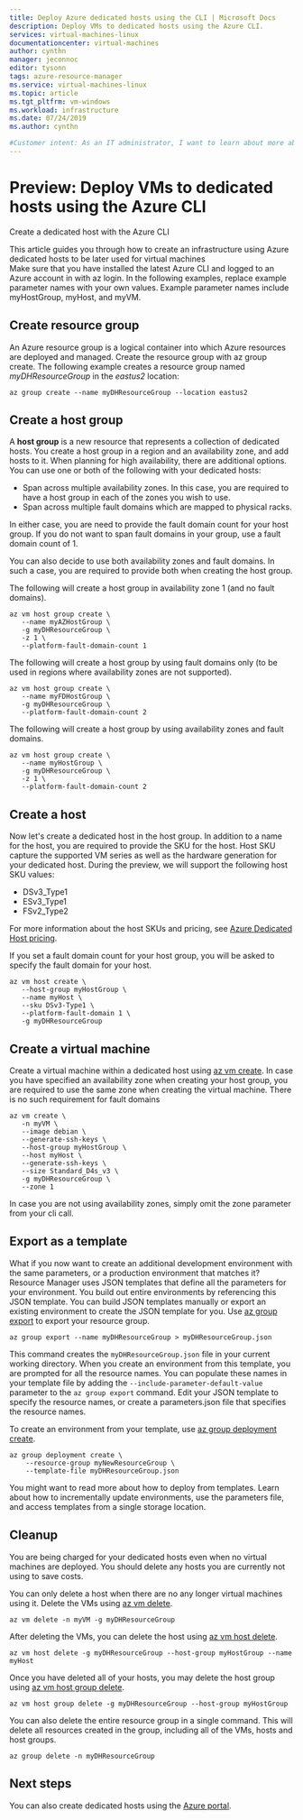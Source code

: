 ```yaml
---
title: Deploy Azure dedicated hosts using the CLI | Microsoft Docs
description: Deploy VMs to dedicated hosts using the Azure CLI.
services: virtual-machines-linux
documentationcenter: virtual-machines
author: cynthn
manager: jeconnoc
editor: tysonn
tags: azure-resource-manager
ms.service: virtual-machines-linux
ms.topic: article
ms.tgt_pltfrm: vm-windows
ms.workload: infrastructure
ms.date: 07/24/2019
ms.author: cynthn

#Customer intent: As an IT administrator, I want to learn about more about using a dedicated host for my Azure virtual machines
---
```


# Preview: Deploy VMs to dedicated hosts using the Azure CLI
 
Create a dedicated host with the Azure CLI 
 
This article guides you through how to create an infrastructure using Azure dedicated hosts to be later used for virtual machines  
Make sure that you have installed the latest Azure CLI and logged to an Azure account in with az login. 
In the following examples, replace example parameter names with your own values. Example parameter names include myHostGroup, myHost, and myVM. 

## Create resource group 
An Azure resource group is a logical container into which Azure resources are deployed and managed. Create the resource group with az group create. The following example creates a resource group named *myDHResourceGroup* in the *eastus2* location: 

```azurecli-interactive
az group create --name myDHResourceGroup --location eastus2 
```
 
## Create a host group 


A **host group** is a new resource that represents a collection of dedicated hosts. You create a host group in a region and an availability zone, and add hosts to it. When planning for high availability, there are additional options. You can use one or both of the following with your dedicated hosts: 
- Span across multiple availability zones. In this case, you are required to have a host group in each of the zones you wish to use.
- Span across multiple fault domains which are mapped to physical racks. 
 
In either case, you are need to provide the fault domain count for your host group. If you do not want to span fault domains in your group, use a fault domain count of 1. 

You can also decide to use both availability zones and fault domains. In such a case, you are required to provide both when creating the host group.  
 
The following will create a host group in availability zone 1 (and no fault domains).

```azurecli-interactive 
az vm host group create \
   --name myAZHostGroup \
   -g myDHResourceGroup \
   -z 1 \
   --platform-fault-domain-count 1 
```
 
The following will create a host group by using fault domains only (to be used in regions where availability zones are not supported). 

```azurecli-interactive 
az vm host group create \
   --name myFDHostGroup \
   -g myDHResourceGroup \
   --platform-fault-domain-count 2 
```
 
The following will create a host group by using availability zones and fault domains. 

```azurecli-interactive 
az vm host group create \
   --name myHostGroup \
   -g myDHResourceGroup \
   -z 1 \
   --platform-fault-domain-count 2 
``` 
 
## Create a host 

Now let's create a dedicated host in the host group. In addition to a name for the host, you are required to provide the SKU for the host. Host SKU capture the supported VM series as well as the hardware generation for your dedicated host.  During the preview, we will support the following host SKU values:

- DSv3_Type1
- ESv3_Type1
- FSv2_Type2

For more information about the host SKUs and pricing, see [Azure Dedicated Host pricing](https://aka.ms/ADHPricing).

If you set a fault domain count for your host group, you will be asked to specify the fault domain for your host.  

```azurecli-interactive
az vm host create \
   --host-group myHostGroup \
   --name myHost \
   --sku DSv3-Type1 \
   --platform-fault-domain 1 \
   -g myDHResourceGroup
```


 
## Create a virtual machine 
Create a virtual machine within a dedicated host using [az vm create](/cli/azure/vm#az-vm-create). 
In case you have specified an availability zone when creating your host group, you are required to use the same zone when creating the virtual machine. There is no such requirement for fault domains  

```azurecli-interactive 
az vm create \
   -n myVM \
   --image debian \
   --generate-ssh-keys \
   --host-group myHostGroup \
   --host myHost \
   --generate-ssh-keys \
   --size Standard_D4s_v3 \
   -g myDHResourceGroup \
   --zone 1
```
 
In case you are not using availability zones, simply omit the zone parameter from your cli call. 
 
 
## Export as a template 

What if you now want to create an additional development environment with the same parameters, or a production environment that matches it? Resource Manager uses JSON templates that define all the parameters for your environment. You build out entire environments by referencing this JSON template. You can build JSON templates manually or export an existing environment to create the JSON template for you. Use [az group export](/cli/azure/group#az-group-export) to export your resource group.

```azurecli-interactive
az group export --name myDHResourceGroup > myDHResourceGroup.json 
```

This command creates the `myDHResourceGroup.json` file in your current working directory. When you create an environment from this template, you are prompted for all the resource names. You can populate these names in your template file by adding the `--include-parameter-default-value` parameter to the `az group export` command. Edit your JSON template to specify the resource names, or create a parameters.json file that specifies the resource names.
 
To create an environment from your template, use [az group deployment create](/cli/azure/group/deployment#az-group-deployment-create).

```azurecli-interactive
az group deployment create \ 
    --resource-group myNewResourceGroup \ 
    --template-file myDHResourceGroup.json 
```

You might want to read more about how to deploy from templates. Learn about how to incrementally update environments, use the parameters file, and access templates from a single storage location. 


## Cleanup 

You are being charged for your dedicated hosts even when no virtual machines are deployed. You should delete any hosts you are currently not using to save costs.  

You can only delete a host when there are no any longer virtual machines using it. Delete the VMs using [az vm delete](/cli/azure/vm#az-vm-delete).

```azurecli-interactive
az vm delete -n myVM -g myDHResourceGroup
```

After deleting the VMs, you can delete the host using [az vm host delete](/cli/azure/vm#az-vm-host-delete).

```azurecli-interactive 
az vm host delete -g myDHResourceGroup --host-group myHostGroup --name myHost 
```
 
Once you have deleted all of your hosts, you may delete the host group using [az vm host group delete](/cli/azure/vm#az-vm-host-group-delete).  
 
```azurecli-interactive
az vm host group delete -g myDHResourceGroup --host-group myHostGroup  
```
 
You can also delete the entire resource group in a single command. This will delete all resources created in the group, including all of the VMs, hosts and host groups.
 
```azurecli-interactive
az group delete -n myDHResourceGroup 
```

## Next steps

You can also create dedicated hosts using the [Azure portal](dedicated-hosts-portal.md).